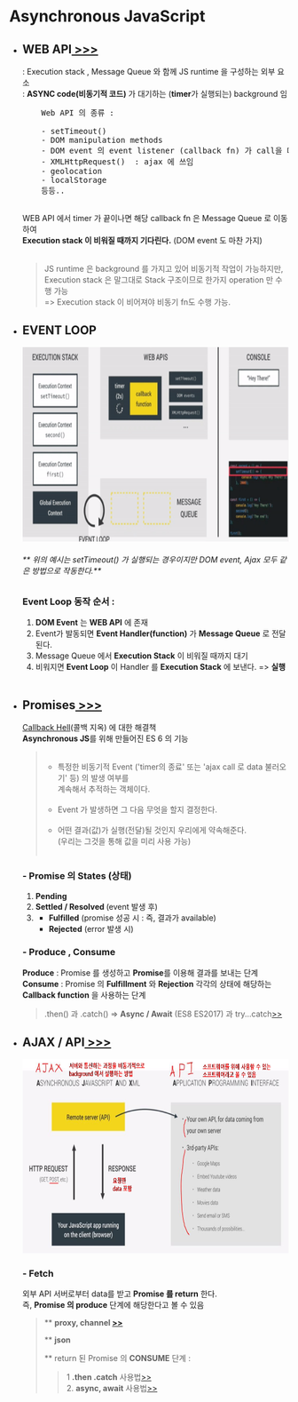 <h1>Asynchronous JavaScript</h1>

<ul>
    <li>
        <h2>WEB API<a href=""> >>></a></h2>
        <span> : Execution stack , Message Queue 와 함께 JS runtime 을 구성하는 외부 요소<br/></span>
        <span> : <strong>ASYNC code(비동기적 코드)</strong> 가 대기하는 (<strong>timer</strong>가 실행되는) background 임</span>
        <pre>
    Web API 의 종류 :</br>
    - setTimeout()
    - DOM manipulation methods
    - DOM event 의 event listener (callback fn) 가 call을 대기하는 곳
    - XMLHttpRequest()  : ajax 에 쓰임
    - geolocation
    - localStorage
    등등..
        </pre>
        <span>
            WEB API 에서 timer 가 끝이나면 해당 callback fn 은 Message Queue 로 이동하여<br/>
            <strong>Execution stack 이 비워질 때까지 기다린다.</strong> (DOM event 도 마찬 가지)
        </span></br>
        </br><BlockQuote>
            JS runtime 은 background 를 가지고 있어 비동기적 작업이 가능하지만,<br/>Execution stack 은 말그대로 Stack 구조이므로 한가지 operation 만 수행 가능</br>=> Execution stack 이 비어져야 비동기 fn도 수행 가능.
        </BlockQuote>
    </li>
    <li>
        <h2>EVENT LOOP</h2>
        <img src="image/WEB_API_ref.gif" height="350" width="auto" alt="Event Loop"/>
        <span>
            <h6>** 위의 예시는 setTimeout() 가 실행되는 경우이지만 DOM event, Ajax 모두 같은 방법으로 작동한다.**</h6>
        </span>
        <h3>Event Loop 동작 순서 :</h3>
        <ol>
            <li><strong>DOM Event</strong> 는 <strong>WEB API</strong> 에 존재</li>
            <li>Event가 발동되면 <strong>Event Handler(function)</strong> 가 <strong>Message Queue</strong> 로 전달된다.</li>
            <li>Message Queue 에서 <strong>Execution Stack</strong> 이 비워질 때까지 대기</li>
            <li>비워지면 <strong>Event Loop</strong> 이 Handler 를 <strong>Execution Stack</strong> 에 보낸다. => <strong>실행</strong></li>
        </ol>
        </br>
    </li>
    <li>
        <h2>Promises<a href=""> >>></a></h2>
        <span><a href="">Callback Hell</a>(콜백 지옥) 에 대한 해결책<span><br/>
        <span><strong>Asynchronous JS</strong>를 위해 만들어진 ES 6 의 기능</span>
        <BlockQuote>
            <ul><br/>
                <li>
                    특정한 비동기적 Event ('timer의 종료' 또는 'ajax call 로 data 불러오기' 등) 의 발생 여부를<br/>
                      계속해서 추적하는 객체이다.
                </li><br/>
                <li>
                    Event 가 발생하면 그 다음 무엇을 할지 결정한다.
                </li><br/>
                <li>
                    어떤 결과(값)가 실행(전달)될 것인지 우리에게 약속해준다.</br>
                    (우리는 그것을 통해 값을 미리 사용 가능)
                </li><br/>
            </ul>
        </BlockQuote>
        <h3>- Promise 의 States (상태)</h3>
        <ol>
            <li>
                <strong>Pending</strong>
            </li>
            <li>
                <strong>Settled / Resolved </strong>
                (event 발생 후)
            </li>
            <li>
                <ul>
                    <li>
                        <strong>Fulfilled</strong> (promise 성공 시 : 즉, 결과가 available)
                    </li>
                    <li>
                        <strong>Rejected</strong> (error 발생 시)
                    </li>
                </ul>
            </li>
        </ol>
        <h3>- Produce , Consume</h3>
        <span><strong>Produce</strong> : Promise 를 생성하고 <strong>Promise</strong>를 이용해 결과를 보내는 단계</span><br/>
        <span><strong>Consume</strong> : Promise 의 <strong>Fulfillment</strong> 와 <strong>Rejection</strong> 각각의 상태에 해당하는 <strong>Callback function</strong> 을 사용하는 단계<br/></span>
        <blockquote>.then() 과 .catch() => <b>Async / Await</b> (ES8 ES2017) 과 try...catch<a href="">>></a></blockquote>
    </li>
    <li>
        <h2>AJAX / API<a href=""> >>></a></h2>
        <img src="image/ajax_api.PNG" height="350" width="auto" alt="AJAX / API"/>
        <h3>- Fetch</h3>
        <span>외부 API 서버로부터 data를 받고 <strong>Promise 를 return</strong> 한다.<br/>
        즉, <strong>Promise 의 produce</strong> 단계에 해당한다고 볼 수 있음</span><br/>
        <BlockQuote>
        <p>
            <span>** <strong>proxy, channel <a href="">>></a></strong>
        </p>
        <p>
            <span>** <strong>json </strong>
        </p>
        <p>
            <span>** return 된 Promise 의 <strong>CONSUME</strong> 단계 : </span>
            <BlockQuote>
            <span>
                1 <strong>.then .catch</strong> 사용법<a href="">>></a>
            </span><br/>
            <span>
                2. <strong>async, await</strong> 사용법<a href="">>></a>
            </span>
            </BlockQuote>
        </p>
        </BlockQuote>
    </li>
</ul>